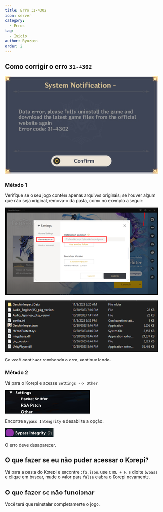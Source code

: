 ```yaml
---
title: Erro 31-4302
icon: server
category:
  - Erros
tag:
  - Inicio
author: Ryuzeen
order: 2
---
```


## Como corrigir o erro `31-4302`

![](/assets/images/docs/202312/31-4302.png)

### Método 1

Verifique se o seu jogo contém apenas arquivos originais; se houver algum que não seja original, remova-o da pasta, como no exemplo a seguir:

![](/assets/images/docs/202312/launcher.png)

![](/assets/images/docs/202312/folder1.png)

Se você continuar recebendo o erro, continue lendo.

### Método 2

Vá para o Korepi e acesse  `Settings --> Other`.

![](/assets/images/docs/202312/settings1.png)

Encontre `Bypass Intengrity` e desabilite a opção.

![](/assets/images/docs/202312/settings2.png)

O erro deve desaparecer.

## O que fazer se eu não puder acessar o Korepi?

Vá para a pasta do Korepi e encontre `cfg.json`, use `CTRL + F`, e digite `bypass` e clique em buscar, mude o valor para `false` e abra o Korepi novamente.

## O que fazer se não funcionar

Você terá que reinstalar completamente o jogo.


